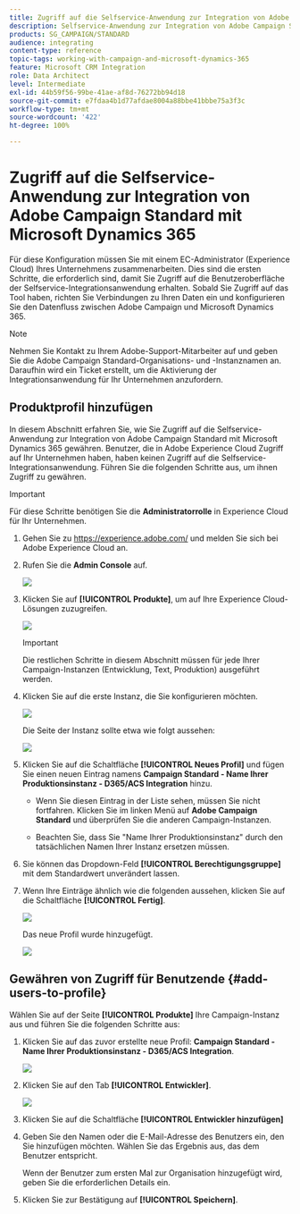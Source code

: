 ```yaml
---
title: Zugriff auf die Selfservice-Anwendung zur Integration von Adobe Campaign Standard mit Dynamics 365 anfordern
description: Selfservice-Anwendung zur Integration von Adobe Campaign Standard mit Dynamics 365
products: SG_CAMPAIGN/STANDARD
audience: integrating
content-type: reference
topic-tags: working-with-campaign-and-microsoft-dynamics-365
feature: Microsoft CRM Integration
role: Data Architect
level: Intermediate
exl-id: 44b59f56-99be-41ae-af8d-76272bb94d18
source-git-commit: e7fdaa4b1d77afdae8004a88bbe41bbbe75a3f3c
workflow-type: tm+mt
source-wordcount: '422'
ht-degree: 100%

---
```


# Zugriff auf die Selfservice-Anwendung zur Integration von Adobe Campaign Standard mit Microsoft Dynamics 365

Für diese Konfiguration müssen Sie mit einem EC-Administrator (Experience Cloud) Ihres Unternehmens zusammenarbeiten. Dies sind die ersten Schritte, die erforderlich sind, damit Sie Zugriff auf die Benutzeroberfläche der Selfservice-Integrationsanwendung erhalten. Sobald Sie Zugriff auf das Tool haben, richten Sie Verbindungen zu Ihren Daten ein und konfigurieren Sie den Datenfluss zwischen Adobe Campaign und Microsoft Dynamics 365.

>[!NOTE]
>
>Nehmen Sie Kontakt zu Ihrem Adobe-Support-Mitarbeiter auf und geben Sie die Adobe Campaign Standard-Organisations- und -Instanznamen an. Daraufhin wird ein Ticket erstellt, um die Aktivierung der Integrationsanwendung für Ihr Unternehmen anzufordern.

## Produktprofil hinzufügen

In diesem Abschnitt erfahren Sie, wie Sie Zugriff auf die Selfservice-Anwendung zur Integration von Adobe Campaign Standard mit Microsoft Dynamics 365 gewähren. Benutzer, die in Adobe Experience Cloud Zugriff auf Ihr Unternehmen haben, haben keinen Zugriff auf die Selfservice-Integrationsanwendung. Führen Sie die folgenden Schritte aus, um ihnen Zugriff zu gewähren.

>[!IMPORTANT]
>
> Für diese Schritte benötigen Sie die **Administratorrolle** in Experience Cloud für Ihr Unternehmen.

1. Gehen Sie zu https://experience.adobe.com/ und melden Sie sich bei Adobe Experience Cloud an.
1. Rufen Sie die **Admin Console** auf.

   ![](assets/do-not-localize/d365-to-acs-access-3.png)

1. Klicken Sie auf **[!UICONTROL Produkte]**, um auf Ihre Experience Cloud-Lösungen zuzugreifen.

   ![](assets/do-not-localize/d365-to-acs-access-6.png)


   >[!IMPORTANT]
   >
   >Die restlichen Schritte in diesem Abschnitt müssen für jede Ihrer Campaign-Instanzen (Entwicklung, Text, Produktion) ausgeführt werden.

1. Klicken Sie auf die erste Instanz, die Sie konfigurieren möchten.

   ![](assets/do-not-localize/d365-to-acs-access-6.png)

   Die Seite der Instanz sollte etwa wie folgt aussehen:

   ![](assets/do-not-localize/d365-to-acs-access-8.png)

1. Klicken Sie auf die Schaltfläche **[!UICONTROL Neues Profil]** und fügen Sie einen neuen Eintrag namens **Campaign Standard - Name Ihrer Produktionsinstanz - D365/ACS Integration** hinzu.

   * Wenn Sie diesen Eintrag in der Liste sehen, müssen Sie nicht fortfahren. Klicken Sie im linken Menü auf **Adobe Campaign Standard** und überprüfen Sie die anderen Campaign-Instanzen.

   * Beachten Sie, dass Sie &quot;Name Ihrer Produktionsinstanz&quot; durch den tatsächlichen Namen Ihrer Instanz ersetzen müssen.

1. Sie können das Dropdown-Feld **[!UICONTROL Berechtigungsgruppe]** mit dem Standardwert unverändert lassen.

1. Wenn Ihre Einträge ähnlich wie die folgenden aussehen, klicken Sie auf die Schaltfläche **[!UICONTROL Fertig]**.

   ![](assets/do-not-localize/d365-to-acs-access-14.png)

   Das neue Profil wurde hinzugefügt.

   ![](assets/do-not-localize/d365-to-acs-access-15.png)

## Gewähren von Zugriff für Benutzende {#add-users-to-profile}

Wählen Sie auf der Seite **[!UICONTROL Produkte]** Ihre Campaign-Instanz aus und führen Sie die folgenden Schritte aus:

1. Klicken Sie auf das zuvor erstellte neue Profil: **Campaign Standard - Name Ihrer Produktionsinstanz - D365/ACS Integration**.

   ![](assets/do-not-localize/d365-to-acs-access-15.png)

1. Klicken Sie auf den Tab **[!UICONTROL Entwickler]**.

   ![](assets/do-not-localize/d365-to-acs-access-18.png)

1. Klicken Sie auf die Schaltfläche **[!UICONTROL Entwickler hinzufügen]**

1. Geben Sie den Namen oder die E-Mail-Adresse des Benutzers ein, den Sie hinzufügen möchten.  Wählen Sie das Ergebnis aus, das dem Benutzer entspricht.

   Wenn der Benutzer zum ersten Mal zur Organisation hinzugefügt wird, geben Sie die erforderlichen Details ein.

1. Klicken Sie zur Bestätigung auf **[!UICONTROL Speichern]**.

